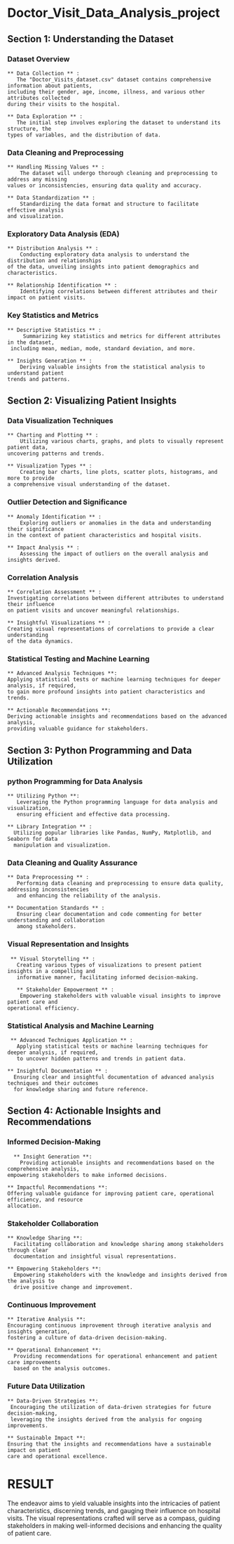 # Doctor_Visit_Data_Analysis_project

## Section 1: Understanding the Dataset
 ### Dataset Overview
    ** Data Collection ** : 
       The "Doctor_Visits_dataset.csv" dataset contains comprehensive information about patients, 
    including their gender, age, income, illness, and various other attributes collected
    during their visits to the hospital.

    ** Data Exploration ** : 
       The initial step involves exploring the dataset to understand its structure, the 
    types of variables, and the distribution of data.
    
### Data Cleaning and Preprocessing
    ** Handling Missing Values ** : 
        The dataset will undergo thorough cleaning and preprocessing to address any missing 
	values or inconsistencies, ensuring data quality and accuracy.
     
    ** Data Standardization ** : 
        Standardizing the data format and structure to facilitate effective analysis
	and visualization.

### Exploratory Data Analysis (EDA)
    ** Distribution Analysis ** : 
        Conducting exploratory data analysis to understand the distribution and relationships
	of the data, unveiling insights into patient demographics and characteristics.
	
    ** Relationship Identification ** : 
        Identifying correlations between different attributes and their impact on patient visits.

### Key Statistics and Metrics
    ** Descriptive Statistics ** : 
         Summarizing key statistics and metrics for different attributes in the dataset, 
	 including mean, median, mode, standard deviation, and more.
  
    ** Insights Generation ** :
        Deriving valuable insights from the statistical analysis to understand patient
	trends and patterns.
	
## Section 2: Visualizing Patient Insights
  ### Data Visualization Techniques
    ** Charting and Plotting ** : 
        Utilizing various charts, graphs, and plots to visually represent patient data, 
	uncovering patterns and trends.
	
    ** Visualization Types ** :
        Creating bar charts, line plots, scatter plots, histograms, and more to provide
	a comprehensive visual understanding of the dataset.
 
  ### Outlier Detection and Significance
    ** Anomaly Identification ** :
        Exploring outliers or anomalies in the data and understanding their significance 
	in the context of patient characteristics and hospital visits.
 
    ** Impact Analysis ** : 
        Assessing the impact of outliers on the overall analysis and insights derived.
	
  ### Correlation Analysis
    ** Correlation Assessment ** : 
    Investigating correlations between different attributes to understand their influence
    on patient visits and uncover meaningful relationships.
    
    ** Insightful Visualizations ** : 
    Creating visual representations of correlations to provide a clear understanding 
    of the data dynamics.
    
  ### Statistical Testing and Machine Learning
    ** Advanced Analysis Techniques **: 
    Applying statistical tests or machine learning techniques for deeper analysis, if required,
    to gain more profound insights into patient characteristics and trends.
    
    ** Actionable Recommendations **: 
    Deriving actionable insights and recommendations based on the advanced analysis,
    providing valuable guidance for stakeholders.

## Section 3: Python Programming and Data Utilization
  ### python Programming for Data Analysis
    ** Utilizing Python **: 
       Leveraging the Python programming language for data analysis and visualization,
       ensuring efficient and effective data processing.
       
    ** Library Integration ** :
      Utilizing popular libraries like Pandas, NumPy, Matplotlib, and Seaborn for data 
      manipulation and visualization.
    
  ### Data Cleaning and Quality Assurance
    ** Data Preprocessing ** : 
       Performing data cleaning and preprocessing to ensure data quality, addressing inconsistencies
       and enhancing the reliability of the analysis.
       
    ** Documentation Standards ** : 
       Ensuring clear documentation and code commenting for better understanding and collaboration
       among stakeholders.
       
   ### Visual Representation and Insights
     ** Visual Storytelling ** : 
       Creating various types of visualizations to present patient insights in a compelling and
       informative manner, facilitating informed decision-making.
       
       ** Stakeholder Empowerment ** :
        Empowering stakeholders with valuable visual insights to improve patient care and 
	operational efficiency.
	
   ### Statistical Analysis and Machine Learning
     ** Advanced Techniques Application ** :
       Applying statistical tests or machine learning techniques for deeper analysis, if required,
       to uncover hidden patterns and trends in patient data.
       
    ** Insightful Documentation ** : 
      Ensuring clear and insightful documentation of advanced analysis techniques and their outcomes
      for knowledge sharing and future reference.
      
## Section 4: Actionable Insights and Recommendations
   ### Informed Decision-Making
      ** Insight Generation **: 
        Providing actionable insights and recommendations based on the comprehensive analysis, 
	empowering stakeholders to make informed decisions.
 
    ** Impactful Recommendations **:
    Offering valuable guidance for improving patient care, operational efficiency, and resource 
    allocation.
   ### Stakeholder Collaboration
    ** Knowledge Sharing **: 
      Facilitating collaboration and knowledge sharing among stakeholders through clear
      documentation and insightful visual representations.
      
    ** Empowering Stakeholders **: 
      Empowering stakeholders with the knowledge and insights derived from the analysis to 
      drive positive change and improvement.
      
   ### Continuous Improvement
    ** Iterative Analysis **: 
    Encouraging continuous improvement through iterative analysis and insights generation, 
    fostering a culture of data-driven decision-making.
    
    ** Operational Enhancement **:
      Providing recommendations for operational enhancement and patient care improvements
      based on the analysis outcomes.
  ### Future Data Utilization
    ** Data-Driven Strategies **: 
     Encouraging the utilization of data-driven strategies for future decision-making, 
     leveraging the insights derived from the analysis for ongoing improvements.
     
    ** Sustainable Impact **: 
    Ensuring that the insights and recommendations have a sustainable impact on patient 
    care and operational excellence.


# RESULT
   The endeavor aims to yield valuable insights into the intricacies of patient characteristics, discerning trends, and gauging 
   their influence on hospital visits. The visual representations crafted will serve as a compass, guiding stakeholders in making
   well-informed decisions and enhancing the quality of patient care.




